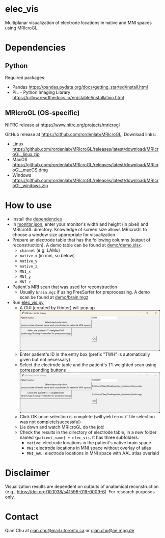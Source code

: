 # elec_vis
Multiplanar visualization of electrode locations in native and MNI spaces using MRIcroGL.

# Dependencies

## Python

Required packages:
- Pandas https://pandas.pydata.org/docs/getting_started/install.html
- PIL - Python Imaging Library https://pillow.readthedocs.io/en/stable/installation.html

## MRIcroGL (OS-specific)
NITRC release at https://www.nitrc.org/projects/mricrogl

GitHub release at https://github.com/rordenlab/MRIcroGL. Download links:
  - Linux https://github.com/rordenlab/MRIcroGL/releases/latest/download/MRIcroGL_linux.zip
  - MacOS https://github.com/rordenlab/MRIcroGL/releases/latest/download/MRIcroGL_macOS.dmg
  - Windows https://github.com/rordenlab/MRIcroGL/releases/latest/download/MRIcroGL_windows.zip

# How to use
- Install the [dependencies](#Dependencies)
- In [monitor.json](monitor.json), enter your monitor's width and height (in pixel) and MRIcroGL directory. Knowledge of screen size allows MRIcroGL to choose a window size appropriate for visualization
- Prepare an electrode table that has the following columns (output of reconstruction). A demo table can be found at [demo/demo.xlsx](demo/demo.xlsx).
  - `channel` (e.g. LAMu)
  - `native_x` (in mm, so below)
  - `native_y`
  - `native_z`
  - `MNI_x`
  - `MNI_y`
  - `MNI_z`
- Patient's MRI scan that was used for reconstruction
  - Usually `brain.mgz` if using FreeSurfer for preprocessing. A demo scan be found at [demo/brain.mgz](demo/brain.mgz)
- Run [elec_vis.py](elec_vis.py)
  - A GUI (created by tkinter) will pop up ![unfilled file dialog](readme_screenshots/file_dialog_unfilled.png)
  - Enter patient's ID in the entry box (prefix "TWH" is automatically given but not necessary)
  - Select the electrode table and the patient's T1-weighted scan using corresponding buttons ![filled file dialog](readme_screenshots/file_dialog_filled.png)
  - Click OK once selection is complete (will yield error if file selection was not complete/successful) 
  - Lie down and watch MRIcroGL do the job!
  - Check the results in the directory of electrode table, in a new folder named `{patient_name} + elec_vis`. It has three subfolders:
    - `native`: electrode locations in the patient's native brain space
    - `MNI`: electrode locations in MNI space without overlay of atlas
    - `MNI_AAL`: electrode locations in MNI space with AAL atlas overlaid
  
# Disclaimer
Visualization results are dependent on outputs of anatomical reconstruction (e.g., https://doi.org/10.1038/s41596-018-0009-6). For research purposes only.

# Contact
Qian Chu at qian.chu@mail.utoronto.ca or qian.chu@ae.mpg.de
